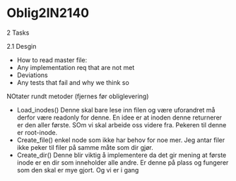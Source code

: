 # Oblig2IN2140

2 Tasks

2.1 Desgin

  - How to read master file:
  - Any implementation req that are not met
  - Deviations
  - Any tests that fail and why we think so


NOtater rundt metoder (fjernes før obliglevering)

- Load_inodes() Denne skal bare lese inn filen og være uforandret må derfor være readonly for denne. En idee er at inoden denne returnerer er den aller første. SOm vi skal arbeide oss videre fra. Pekeren til denne er root-inode.
- Create_file() enkel node som ikke har behov for noe mer. Jeg antar filer ikke peker til filer på samme måte som dir gjør. 
- Create_dir() Denne blir viktig å implementere da det gir mening at første inode er en dir som inneholder alle andre. Er denne på plass og fungerer som den skal er mye gjort. Og vi er i gang
